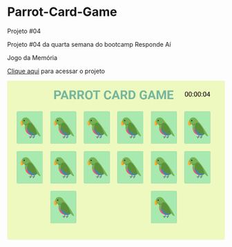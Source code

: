 # Parrot-Card-Game
Projeto #04

Projeto #04 da quarta semana do bootcamp Responde Aí

Jogo da Memória

[Clique aqui](https://rafaelbahiense.github.io/Parrot-Card-Game/) para acessar o projeto


![App screencap](https://github.com/RafaelBahiense/Parrot-Card-Game/blob/master/assets/images/screencap.png?raw=true)
